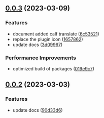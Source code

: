 

## [0.0.3](https://github.com/bilibili-ayang/bob-plugin-free-sougou-translate/compare/v0.0.2...v0.0.3) (2023-03-09)


### Features

* document added calf translate ([6c53521](https://github.com/bilibili-ayang/bob-plugin-free-sougou-translate/commit/6c535210b2eed584d508af3ff4bc8cd7f48d9d6e))
* replace the plugin icon ([1657862](https://github.com/bilibili-ayang/bob-plugin-free-sougou-translate/commit/1657862c135a008d3f0eb9271b10d6c0b9042563))
* update docs ([3d09967](https://github.com/bilibili-ayang/bob-plugin-free-sougou-translate/commit/3d0996731c5ed55189cacb66fe3525f1ec7f880a))


### Performance Improvements

* optimized build of packages ([019e9c7](https://github.com/bilibili-ayang/bob-plugin-free-sougou-translate/commit/019e9c759c52deb05792a5d6b94533d132c2fece))

## [0.0.2](https://github.com/bilibili-ayang/bob-plugin-free-sougou-translate/compare/v0.0.1...v0.0.2) (2023-03-03)


### Features

* update docs ([90d33d6](https://github.com/bilibili-ayang/bob-plugin-free-sougou-translate/commit/90d33d67cf4f3b5e3f6d205ea4ac1f2a73828731))
